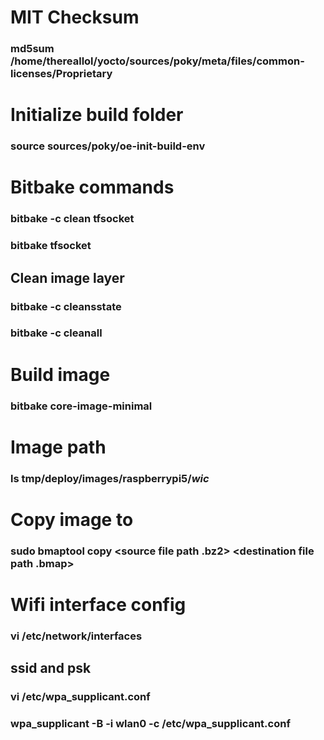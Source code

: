 # MIT Checksum
### md5sum /home/thereallol/yocto/sources/poky/meta/files/common-licenses/Proprietary
# Initialize build folder
### source sources/poky/oe-init-build-env
# Bitbake commands
### bitbake -c clean tfsocket
### bitbake tfsocket
## Clean image layer
### bitbake -c cleansstate
### bitbake -c cleanall
# Build image
### bitbake core-image-minimal
# Image path
### ls tmp/deploy/images/raspberrypi5/*wic*
# Copy image to
### sudo bmaptool copy <source file path .bz2>  <destination file path .bmap>
# Wifi interface config
### vi /etc/network/interfaces
## ssid and psk
### vi /etc/wpa_supplicant.conf
### wpa_supplicant -B -i wlan0 -c /etc/wpa_supplicant.conf
